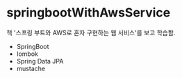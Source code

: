 # springbootWithAwsService

책 '스프링 부트와 AWS로 혼자 구현하는 웹 서비스'를 보고 학습함.

* SpringBoot
* lombok
* Spring Data JPA
* mustache
